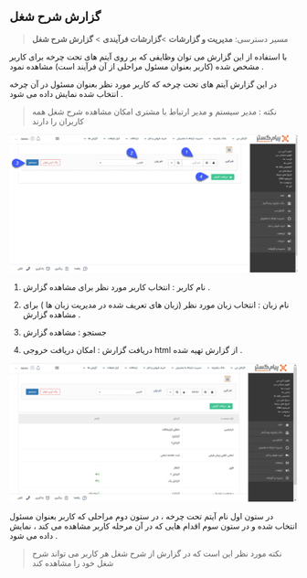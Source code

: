 ﻿##  گزارش شرح شغل

> مسیر دسترسی:  **مدیریت و گزارشات** >**گزارشات فرآیندی** > **گزارش شرح شغل** 

با استفاده از  این گزارش می  توان وظایفی که بر روی آیتم های  تحت چرخه برای کاربر مشخص شده (کاربر بعنوان مسئول مراحلی از آن فرآیند است) مشاهده  نمود .

در این گزارش  آیتم های تحت چرخه که کاربر مورد نظر بعنوان مسئول در آن چرخه  انتخاب شده نمایش داده می شود .

> نکته : مدیر سیستم و مدیر ارتباط با مشتری  امکان مشاهده شرح شغل همه کاربران را دارند

![](Userbase2.png)

1. نام کاربر :  انتخاب کاربر مورد نظر برای مشاهده گزارش .

2. نام زبان :  انتخاب زبان مورد نظر  (زبان های تعریف شده در مدیریت زبان ها ) برای مشاهده گزارش .

3. جستجو :  مشاهده گزارش

4. دریافت گزارش :  امکان دریافت خروجی html  از گزارش تهیه شده .

![](Userbase11.png)

در ستون اول نام آیتم تحت چرخه ،  در ستون دوم  مراحلی که کاربر بعنوان  مسئول انتخاب شده و در ستون سوم اقدام هایی که در آن مرحله  کاربر مشاهده می کند ، نمایش داده می شود .

> نکته مورد نظر این است که در گزارش از شرح شغل هر کاربر می تواند شرح شغل خود را مشاهده کند


